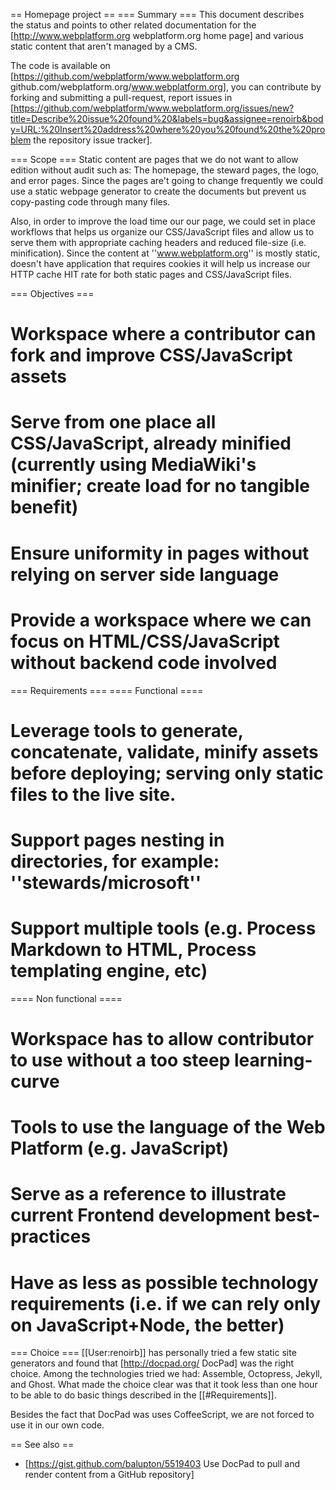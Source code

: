 == Homepage project ==
=== Summary ===
This document describes the status and points to other related documentation for the [http://www.webplatform.org webplatform.org home page] and various static content that aren't managed by a CMS. 

The code is available on [https://github.com/webplatform/www.webplatform.org github.com/webplatform.org/www.webplatform.org], you can contribute by forking and submitting a pull-request,  report issues in [https://github.com/webplatform/www.webplatform.org/issues/new?title=Describe%20issue%20found%20&labels=bug&assignee=renoirb&body=URL:%20Insert%20address%20where%20you%20found%20the%20problem the repository issue tracker].


=== Scope ===
Static content are pages that we do not want to allow edition without audit such as: The homepage,  the steward pages, the logo, and error pages. Since the pages are't going to change frequently we could use a static webpage generator to create the documents but prevent us copy-pasting code through many files. 

Also, in order to improve the load time our our page, we could set in place workflows that helps us organize our CSS/JavaScript files and allow us to serve them with appropriate caching headers and reduced file-size (i.e. minification). Since the content at ''www.webplatform.org'' is mostly static, doesn't have application that requires cookies it will help us increase our HTTP cache HIT rate for both static pages and CSS/JavaScript files.


=== Objectives ===
# Workspace where a contributor can fork and improve CSS/JavaScript assets
# Serve from one place all CSS/JavaScript, already minified (currently using MediaWiki's minifier; create load for no tangible benefit)
# Ensure uniformity in pages without relying on server side language
# Provide a workspace where we can focus on HTML/CSS/JavaScript without backend code involved


=== Requirements ===
==== Functional ====
# Leverage tools to generate, concatenate, validate, minify assets before deploying; serving only static files to the live site.
# Support pages nesting in directories, for example: ''stewards/microsoft''
# Support multiple tools (e.g. Process Markdown to HTML, Process templating engine, etc)

==== Non functional ====
# Workspace has to allow contributor to use without a too steep learning-curve
# Tools to use the language of the Web Platform (e.g. JavaScript)
# Serve as a reference to illustrate current Frontend development best-practices
# Have as less as possible technology requirements (i.e. if we can rely only on JavaScript+Node, the better)

=== Choice ===
[[User:renoirb]] has personally tried a few static site generators and found that [http://docpad.org/ DocPad] was the right choice. Among the technologies tried we had: Assemble, Octopress, Jekyll,  and Ghost.  What made the choice clear was that it took less than one hour to be able to do basic things described in the [[#Requirements]].  

Besides the fact that DocPad was  uses CoffeeScript, we are not forced to use it in our own code.

== See also ==
* [https://gist.github.com/balupton/5519403  Use DocPad to pull and render content from a GitHub repository]